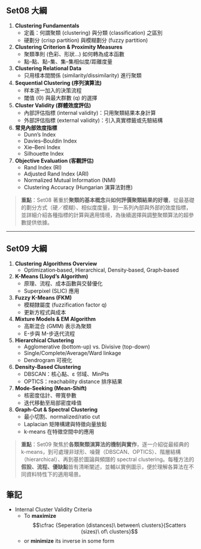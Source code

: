 ## Set08 大綱
1. **Clustering Fundamentals**
    - 定義：何謂聚類 (clustering) 與分類 (classification) 之區別
    - 硬劃分 (crisp partition) 與模糊劃分 (fuzzy partition)
2. **Clustering Criterion & Proximity Measures**
    - 聚類準則 (色彩、形狀…) 如何轉為成本函數
    - 點–點、點–集、集–集相似度/距離度量
3. **Clustering Relational Data**
    - 只用樣本間關係 (similarity/dissimilarity) 進行聚類
4. **Sequential Clustering (序列演算法)**    
    - 样本逐一加入的決策流程        
    - 閾值 (Θ) 與最大群數 (q) 的選擇        
5. **Cluster Validity (群體效度評估)**    
    - 內部評估指標 (internal validity)：只用聚類結果本身計算        
    - 外部評估指標 (external validity)：引入真實標籤或先驗結構        
6. **常見內部效度指標**    
    - Dunn’s Index        
    - Davies–Bouldin Index        
    - Xie–Beni Index        
    - Silhouette Index        
7. **Objective Evaluation (客觀評估)**    
    - Rand Index (RI)        
    - Adjusted Rand Index (ARI)        
    - Normalized Mutual Information (NMI)        
    - Clustering Accuracy (Hungarian 演算法對應)        

> **重點**：Set08 著重於**聚類的基本概念**與**如何評價聚類結果的好壞**，從最基礎的劃分方式（硬／模糊）、相似度度量，到一系列內部與外部的效度指標，並詳細介紹各種指標的計算與適用情境，為後續選擇與調整聚類算法的超參數提供依據。

---
## Set09 大綱
1. **Clustering Algorithms Overview**    
    - Optimization‐based, Hierarchical, Density‐based, Graph‐based        
2. **K-Means (Lloyd’s Algorithm)**    
    - 原理、流程、成本函數與交替優化        
    - Superpixel (SLIC) 應用        
3. **Fuzzy K-Means (FKM)**    
    - 模糊隸屬度 (fuzzification factor q)        
    - 更新方程式與成本        
4. **Mixture Models & EM Algorithm**    
    - 高斯混合 (GMM) 表示為聚類        
    - E-步與 M-步迭代流程        
5. **Hierarchical Clustering**    
    - Agglomerative (bottom-up) vs. Divisive (top-down)        
    - Single/Complete/Average/Ward linkage        
    - Dendrogram 可視化        
6. **Density-Based Clustering**    
    - DBSCAN：核心點、ε 邻域、MinPts        
    - OPTICS：reachability distance 排序結果        
7. **Mode-Seeking (Mean-Shift)**    
    - 核密度估計、帶寬參數        
    - 迭代移動至局部密度峰值        
8. **Graph-Cut & Spectral Clustering**    
    - 最小切割、normalized/ratio cut        
    - Laplacian 矩陣構建與特徵向量放鬆        
    - k-means 在特徵空間中的應用        

> **重點**：Set09 聚焦於**各類聚類演算法的機制與實作**，逐一介紹從最經典的 k-means，到可處理非球形、噪聲（DBSCAN、OPTICS）、階層結構（hierarchical）、再到基於圖論與頻譜的 spectral clustering。每種方法的**假設、流程、優缺點**皆有清晰闡述，並輔以實例圖示，便於理解各算法在不同資料特性下的適用場景。

## 筆記
- Internal Cluster Validity Criteria
	- To **maximize** $$\cfrac {Seperation (distances)\ between\ clusters}{Scatters (sizes)\ of\ clusters}$$
	- or **minimize** its inverse in some form